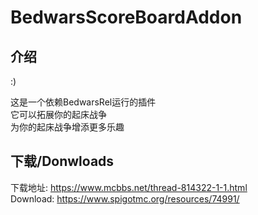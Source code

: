 # BedwarsScoreBoardAddon

## 介绍

:)

这是一个依赖BedwarsRel运行的插件  
它可以拓展你的起床战争  
为你的起床战争增添更多乐趣  


## 下载/Donwloads

下载地址: https://www.mcbbs.net/thread-814322-1-1.html  
Download: https://www.spigotmc.org/resources/74991/
